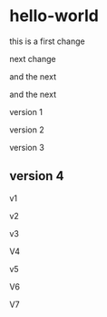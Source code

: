 # hello-world

this is a first change

next change

and the next

and the next

version 1

version 2

version 3

version 4
------------------------------------
v1

v2

v3

V4

v5


V6

V7


